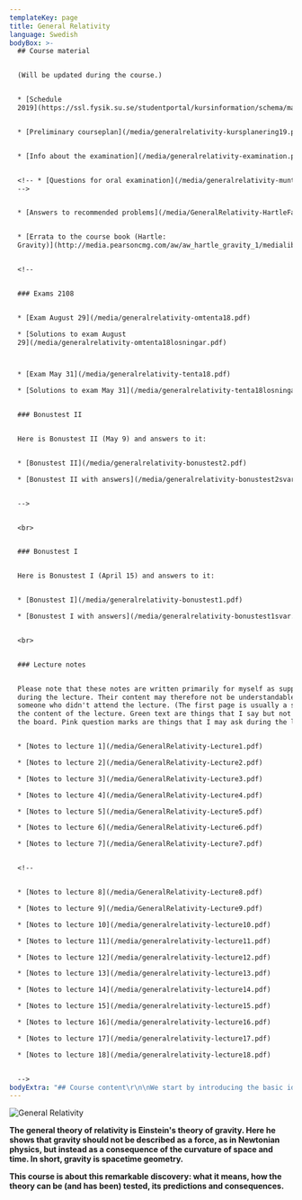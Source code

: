 ```yaml
---
templateKey: page
title: General Relativity
language: Swedish
bodyBox: >-
  ## Course material


  (Will be updated during the course.)


  * [Schedule
  2019](https://ssl.fysik.su.se/studentportal/kursinformation/schema/makepdf.php?kurs=FK8025)


  * [Preliminary courseplan](/media/generalrelativity-kursplanering19.pdf)


  * [Info about the examination](/media/generalrelativity-examination.pdf)


  <!-- * [Questions for oral examination](/media/generalrelativity-munta.pdf)
  -->


  * [Answers to recommended problems](/media/GeneralRelativity-HartleFacit.pdf)


  * [Errata to the course book (Hartle:
  Gravity)](http://media.pearsoncmg.com/aw/aw_hartle_gravity_1/medialib/Hartle_Errata_Printings_1-7.pdf)


  <!--


  ### Exams 2108


  * [Exam August 29](/media/generalrelativity-omtenta18.pdf)

  * [Solutions to exam August
  29](/media/generalrelativity-omtenta18losningar.pdf)



  * [Exam May 31](/media/generalrelativity-tenta18.pdf)

  * [Solutions to exam May 31](/media/generalrelativity-tenta18losningar.pdf)


  ### Bonustest II


  Here is Bonustest II (May 9) and answers to it: 


  * [Bonustest II](/media/generalrelativity-bonustest2.pdf)

  * [Bonustest II with answers](/media/generalrelativity-bonustest2svar.pdf)


  -->


  <br>


  ### Bonustest I


  Here is Bonustest I (April 15) and answers to it: 


  * [Bonustest I](/media/generalrelativity-bonustest1.pdf)

  * [Bonustest I with answers](/media/generalrelativity-bonustest1svar.pdf)


  <br>


  ### Lecture notes


  Please note that these notes are written primarily for myself as support
  during the lecture. Their content may therefore not be understandable for
  someone who didn't attend the lecture. (The first page is usually a summary of
  the content of the lecture. Green text are things that I say but not write on
  the board. Pink question marks are things that I may ask during the lecture). 


  * [Notes to lecture 1](/media/GeneralRelativity-Lecture1.pdf)

  * [Notes to lecture 2](/media/GeneralRelativity-Lecture2.pdf)

  * [Notes to lecture 3](/media/GeneralRelativity-Lecture3.pdf)

  * [Notes to lecture 4](/media/GeneralRelativity-Lecture4.pdf)

  * [Notes to lecture 5](/media/GeneralRelativity-Lecture5.pdf)

  * [Notes to lecture 6](/media/GeneralRelativity-Lecture6.pdf)

  * [Notes to lecture 7](/media/GeneralRelativity-Lecture7.pdf)


  <!--


  * [Notes to lecture 8](/media/GeneralRelativity-Lecture8.pdf)

  * [Notes to lecture 9](/media/GeneralRelativity-Lecture9.pdf)

  * [Notes to lecture 10](/media/generalrelativity-lecture10.pdf)

  * [Notes to lecture 11](/media/generalrelativity-lecture11.pdf)

  * [Notes to lecture 12](/media/generalrelativity-lecture12.pdf)

  * [Notes to lecture 13](/media/generalrelativity-lecture13.pdf)

  * [Notes to lecture 14](/media/generalrelativity-lecture14.pdf)

  * [Notes to lecture 15](/media/generalrelativity-lecture15.pdf)

  * [Notes to lecture 16](/media/generalrelativity-lecture16.pdf)

  * [Notes to lecture 17](/media/generalrelativity-lecture17.pdf)

  * [Notes to lecture 18](/media/generalrelativity-lecture18.pdf)


  -->
bodyExtra: "## Course content\r\n\nWe start by introducing the basic ideas behind the theory, such as the equivalence principle, how to describe curved spaces and spacetimes in terms of a metric, and the true importance of special relativity as a locally valid theory. Then we use this to study the most important case: the Schwarzschild spacetime, that is, the spacetime outside a spherically symmetric mass distribution such as a planet, a star or a black hole. \r\n\n\rOnly thereafter we move on to the more mathematical parts of the theory, introducing covariant derivative, the curvature tensor, the stress energy tensor and Einstein's equations. \r\n\n\rWe then discuss some interesting applications of the theory, such as black holes, cosmology and gravitational radiation. \r\n\n\r## Course literature\r\n\nJames B. Hartle: Gravity - an Introduction to Einstein's General Relativity (Addison Wesley 2003, ISBN: 0-8053-8662-9) \r\n\nNote that the book now exists in two versions, the original one and, unfortunately, a bad new one. \r\n\nThis is the one you should buy: \r\n\n[http://www.adlibris.com/se/bok/gravity-9780805386622 \r](http://www.adlibris.com/se/bok/gravity-9780805386622)\n\nDo **NOT **buy the so called \"New international edition\" from Pearson: \r\n\n[http://www.adlibris.com/se/bok/gravity-9781292039145 \r](http://www.adlibris.com/se/bok/gravity-9781292039145)\n\nThe appendices are missing, the page numbering is wrong and the paper quality is very bad. The book is essentially useless. The original book is more expensive, but it is worth it. Note that it may soon be out of stock in Europe. \r\n\n## Teacher\r\n\nThe lectures are given by [Sören Holst](/). If you have any questions concerning the course, don't hesitate to contact me at [holst@fysik.su.se \r](mailto:holst@fysik.su.se)\n\nThe problem solving sessions will be led by Anders Lundkvist. \r\n\n[Official course plan](https://sisu.it.su.se/pdf_creator/30739/40336)"
---
```

![General Relativity](/media/GeneralRelativity-intro.jpg)

**The general theory of relativity is Einstein's theory of gravity. Here he shows that gravity should not be described as a force, as in Newtonian physics, but instead as a consequence of the curvature of space and time. In short, gravity is spacetime geometry.**

**This course is about this remarkable discovery: what it means, how the theory can be (and has been) tested, its predictions and consequences.**
